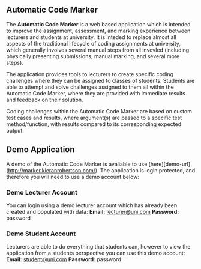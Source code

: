 ## Automatic Code Marker

The **Automatic Code Marker** is a web based application which is intended to improve the assignment, assessment, and marking experience between lecturers and students at university. It is inteded to replace almost all aspects of the traditional lifecycle of coding assignments at university, which generally involves several manual steps from all invovled (including physically presenting submissions, manual marking, and several more steps).

The application provides tools to lecturers to create specific coding challenges where they can be assigned to classes of students. Students are able to attempt and solve challenges assigned to them all within the Automatic Code Marker, where they are provided with immediate results and feedback on their solution.

Coding challenges within the Automatic Code Marker are based on custom test cases and results, where argument(s) are passed to a specific test method/function, with results compared to its corresponding expected output.

## Demo Application
A demo of the Automatic Code Marker is avaliable to use [here][demo-url] (http://marker.kieranrobertson.com/). The application is login protected, and therefore you will need to use a demo account below:

### Demo Lecturer Account
You can login using a demo lecturer account which has already been created and populated with data:
**Email:** lecturer@uni.com
**Password:** password

### Demo Student Account
Lecturers are able to do everything that students can, however to view the application from a students perspective you can use this demo account:
**Email:** student@uni.com
**Password:** password
